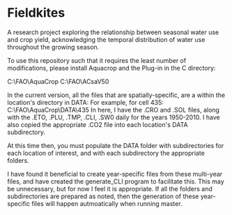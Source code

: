 # Fieldkites

A research project exploring the relationship between seasonal water use and crop yield,
acknowledging the temporal distribution of water use throughout the growing season.

To use this repository such that it requires the least number of modifications, please install Aquacrop and the Plug-in in the C directory:

C:\FAO\AquaCrop
C:\FAO\ACsaV50

In the current version, all the files that are spatially-specific, are a within the location's directory in DATA:
For example, for cell 435: C:\FAO\AquaCrop\DATA\435
In here, I have the .CRO and .SOL files, along with the .ETO, .PLU, .TMP, .CLI, .SW0 daily for the years 1950-2010.
I have also copied the appropriate .CO2 file into each location's DATA subdirectory.

At this time then, you must populate the DATA folder with subdirectories for each location of interest, and with each subdirectory the appropriate folders.

I have found it beneficial to create year-specific files from these multi-year files, and have created the generate_CLI program to facilitate this.
This may be unnecessary, but for now I feel it is appropriate.
If all the folders and subdirectories are prepared as noted, then the generation of these year-specific files will happen autmoatically when running master.
